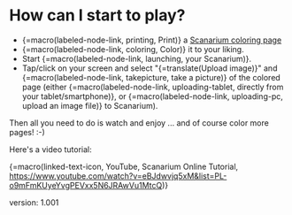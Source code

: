 # How can I start to play?

* {=macro(labeled-node-link, printing, Print)} a [Scanarium coloring page](https://scanarium.com/#pdfs)
* {=macro(labeled-node-link, coloring, Color)} it to your liking.
* Start {=macro(labeled-node-link, launching, your Scanarium)}.
* Tap/click on your screen and select "{=translate(Upload image)}" and {=macro(labeled-node-link, takepicture, take a picture)} of the colored page (either {=macro(labeled-node-link, uploading-tablet, directly from your tablet/smartphone)}, or {=macro(labeled-node-link, uploading-pc, upload an image file)} to Scanarium).

Then all you need to do is watch and enjoy ... and of course color more pages! :-)

Here's a video tutorial:

{=macro(linked-text-icon, YouTube, Scanarium Online Tutorial, https://www.youtube.com/watch?v=eBJdwvjq5xM&list=PL-o9mFmKUyeYvgPEVxx5N6JRAwVu1MtcQ)}

version: 1.001
